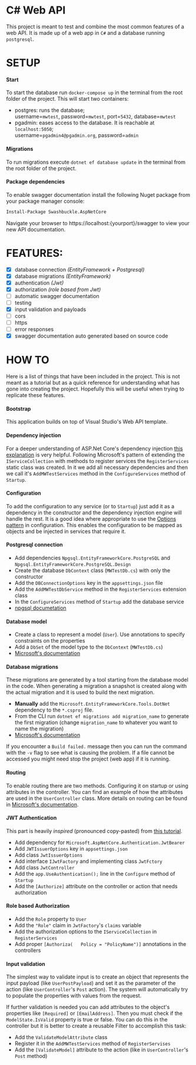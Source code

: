 # C# Web API

This project is meant to test and combine the most common features of a web API.
It is made up of a web app in `C#` and a database running `postgresql`.

# SETUP

#### Start
To start the database run `docker-compose up` in the terminal from the root folder of the project. This will start two containers:

- postgres: runs the database;  
    username=`mwtest`, password=`mwtest`, port=`5432`, database=`mwtest`
- pgadmin: eases access to the database. It is reachable at `localhost:5050`;  
    username=`pgadmin4@pgadmin.org`, password=`admin`
    
#### Migrations
To run migrations execute `dotnet ef database update` in the terminal from the root folder of the project.

#### Package dependencies
To enable swagger documentation install the following Nuget package from your package manager console:

```sh
Install-Package Swashbuckle.AspNetCore
```

Navigate your browser to https://localhost:{yourport}/swagger  to view your new API documentation.

# FEATURES:

- [x] database connection *(EntityFramework + Postgresql)*
- [x] database migrations *(EntityFramework)*
- [x] authentication *(Jwt)*
- [x] authorization *(role based from Jwt)*
- [ ] automatic swagger documentation
- [ ] testing
- [x] input validation and payloads
- [ ] cors
- [ ] https
- [ ] error responses
- [x] swagger documentation auto generated based on source code

# HOW TO
Here is a list of things that have been included in the project. This is not meant as a tutorial but as a quick reference for understanding what has gone into creating the project. Hopefully this will be useful when trying to replicate these features.

#### Bootstrap
This application builds on top of Visual Studio's Web API template.

#### Dependency injection
For a deeper understanding of ASP.Net Core's dependency injection [this explanation](https://joonasw.net/view/aspnet-core-di-deep-dive) is very helpful.
Following Microsoft's pattern of extending the `IServiceCollection` with methods to register services the `RegisterServices` static class was created. In it we add all necessary dependencies and then we call it's `AddMWTestServices` method in the `ConfigureServices` method of `Startup`.

#### Configuration
To add the configuration to any service (or to `Startup`) just add it as a dependency in the constructor and the dependency injection engine will handle the rest. It is a good idea where appropriate to use the [Options pattern](https://docs.microsoft.com/en-us/aspnet/core/fundamentals/configuration/options?view=aspnetcore-2.1) in configuration.
This enables the configuration to be mapped as objects and be injected in services that require it.

#### Postgresql connection
- Add dependencies `Npgsql.EntityFrameworkCore.PostgreSQL` and `Npgsql.EntityFrameworkCore.PostgreSQL.Design`
- Create the database `DbContext` class (`MWTestDb.cs`) with only the constructor
- Add the `DBConnectionOptions` key in the `appsettings.json` file
- Add the `AddMWTestDbService` method in the `RegisterServices` extension class
- In the `ConfigureServices` method of `Startup` add the database service
- [npgsql documetation](http://www.npgsql.org/efcore/index.html)

#### Database model
- Create a class to represent a model (`User`). Use annotations to specify constraints on the properties
- Add a `DbSet` of the model type to the `DbContext` (`MWTestDb.cs`)
- [Microsoft's documentation](https://docs.microsoft.com/en-gb/ef/core/get-started/aspnetcore/new-db?view=aspnetcore-2.1#create-the-model)

#### Database migrations
These migrations are generated by a tool starting from the database model in the code. When generating a migration a snapshot is created along with the actual migration and it is used to build the next migration.

- **Manually** add the `Microsoft.EntityFrameworkCore.Tools.DotNet` dependency to the `*.csproj` file.
- From the CLI run `dotnet ef migrations add migration_name` to generate the first migration (change `migration_name` to whatever you want to name the migration)
- [Microsoft's documentation](https://docs.microsoft.com/en-us/aspnet/core/data/ef-mvc/migrations?view=aspnetcore-2.1)

If you encounter a `Build failed.` message then you can run the command with the `-v` flag to see what is causing the problem. If a file cannot be accessed you might need stop the project (web app) if it is running.

#### Routing
To enable routing there are two methods. Configuring it on startup or using attributes in the controller. You can find an example of how the attributes are used in the `UserController` class. More details on routing can be found in [Microsoft's documentation](https://docs.microsoft.com/en-us/aspnet/core/mvc/controllers/routing?view=aspnetcore-2.1).

#### JWT Authentication
This part is heavily *inspired* (pronounced copy-pasted) from [this tutorial](https://fullstackmark.com/post/13/jwt-authentication-with-aspnet-core-2-web-api-angular-5-net-core-identity-and-facebook-login).

- Add dependency for `Microsoft.AspNetCore.Authentication.JwtBearer`
- Add `JWTIssuerOptions` key in `appsettings.json`
- Add class `JwtIssuerOptions`
- Add interface `IJwtFactory` and implementing class `JwtFctory`
- Add class `JwtController`
- Add the `app.UseAuthentication();` line in the `Configure` method of `Startup`
- Add the `[Authorize]` attribute on the controller or action that needs authorization

#### Role based Authorization

- Add the `Role` property to `User`
- Add the `"Role"` claim in `JwtFactory`'s `claims` variable
- Add the authorization options to the `IServiceCollection` in `RegisterServices`
- Add proper `[Authoriza(	Policy = "PolicyName")]` annotations in the controllers

#### Input validation
The simplest way to validate input is to create an object that represents the input payload (like `UserPostPayload`) and set it as the parameter of the action (like `UserController`'s `Post` action). The system will automatically try to populate the properties with values from the request.

If further validation is needed you can add attributes to the object's properties like `[Required]` or `[EmailAddress]`. Then you must check if the `ModelState.IsValid` property is true or false. You can do this in the controller but it is better to create a reusable Filter to accomplish this task:

- Add the `ValidateModelAttribute` class
- Register it in the `AddMWTestServices` method of `RegisterServises`
- Add the `[ValidateModel]` attribute to the action (like in `UserController`'s `Post` method)
